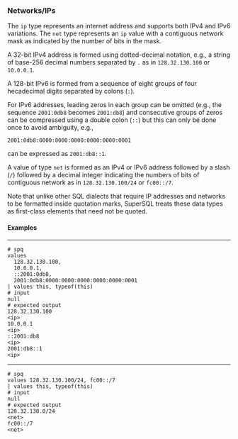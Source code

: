 ### Networks/IPs

The `ip` type represents an internet address and supports both
IPv4 and IPv6 variations.  The `net` type represents an `ip` value
with a contiguous network mask as indicated by the number of bits
in the mask.

A 32-bit IPv4 address is formed using dotted-decimal notation, e.g., 
a string of base-256 decimal numbers separated by `.` as in 
`128.32.130.100` or `10.0.0.1`.

A 128-bit IPv6 is formed from a sequence of eight groups of four 
hecadecimal digits separated by colons (`:`).

For IPv6 addresses,
leading zeros in each group can be omitted (e.g., the sequence `2001:0db8`
becomes `2001:db8`) and consecutive groups of zeros can be compressed
using a double colon (`::`) but this can only be done once to avoid ambiguity, e.g.,
```
2001:0db8:0000:0000:0000:0000:0000:0001
```
can be expressed as `2001:db8::1`.

A value of type `net` is formed as an IPv4 or IPv6 address followed by a slash (`/`) 
followed by a decimal integer indicating the numbers of bits of contiguous network as 
in `128.32.130.100/24` or `fc00::/7`.

Note that unlike other SQL dialects that require IP addresses and networks to be formatted
inside quotation marks, SuperSQL treats these data types as first-class elements that
need not be quoted.

#### Examples
---
```mdtest-spq
# spq
values
  128.32.130.100,
  10.0.0.1,
  ::2001:0db8,
  2001:0db8:0000:0000:0000:0000:0000:0001
| values this, typeof(this)  
# input
null
# expected output
128.32.130.100
<ip>
10.0.0.1
<ip>
::2001:db8
<ip>
2001:db8::1
<ip>
```
---

```mdtest-spq
# spq
values 128.32.130.100/24, fc00::/7
| values this, typeof(this)
# input
null
# expected output
128.32.130.0/24
<net>
fc00::/7
<net>
```
